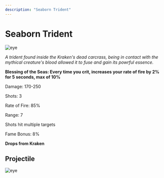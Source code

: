 ```yaml
---
description: "Seaborn Trident"
---
```


# Seaborn Trident

![eye](https://cdn.discordapp.com/attachments/1187552567295758487/1188038129182056458/Seaborn_Trident.png?ex=659911ba&is=65869cba&hm=880ee5c728c3f68cbe605173a0d5a89c7ff8694e9ac46e6c31f80a4ad855c7b2&)

<i>A trident found inside the Kraken's dead carcrass, being in contact with the mythical creature's blood allowed it to fuse and gain its powrful essence.</i>

**Blessing of the Seas: Every time you crit, increases your rate of fire by 2% for 5 seconds, max of 10%**

Damage: 170-250

Shots: 3

Rate of Fire: 85%

Range: 7

Shots hit multiple targets

Fame Bonus: 8%

**Drops from Kraken** 

## Projectile

![eye](https://cdn.discordapp.com/attachments/1160376179996496013/1188037761479999518/normal_ar_blade.gif?ex=65991163&is=65869c63&hm=b8e21ecc705cc241ff831fdd2eaf6b5bc83f14b147ff94dc8db668321e918e7e&)
